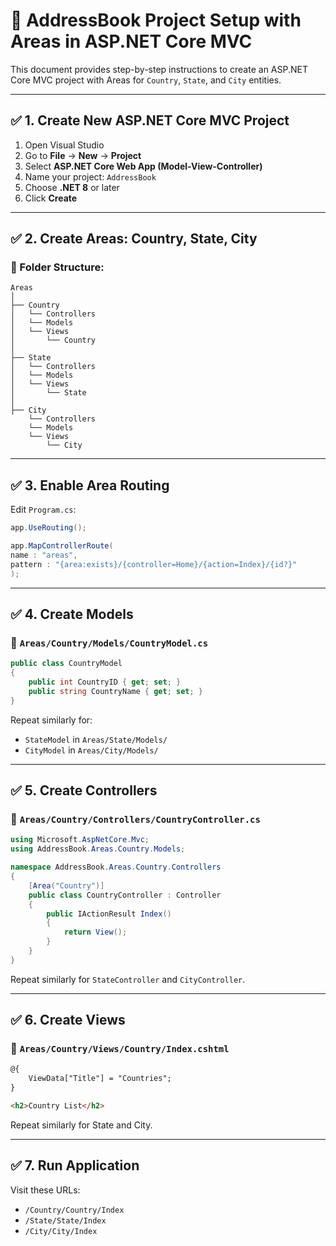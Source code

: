 # 📘 AddressBook Project Setup with Areas in ASP.NET Core MVC

This document provides step-by-step instructions to create an ASP.NET Core MVC project with Areas for `Country`, `State`, and `City` entities.

---

## ✅ 1. Create New ASP.NET Core MVC Project

1. Open Visual Studio
2. Go to **File** → **New** → **Project**
3. Select **ASP.NET Core Web App (Model-View-Controller)**
4. Name your project: `AddressBook`
5. Choose **.NET 8** or later
6. Click **Create**

---

## ✅ 2. Create Areas: Country, State, City

### 📁 Folder Structure:

```
Areas
│
├── Country
│   └── Controllers
│   └── Models
│   └── Views
│       └── Country
│
├── State
│   └── Controllers
│   └── Models
│   └── Views
│       └── State
│
├── City
    └── Controllers
    └── Models
    └── Views
        └── City
```

---

## ✅ 3. Enable Area Routing

Edit `Program.cs`:

```csharp
app.UseRouting();

app.MapControllerRoute(
name : "areas",
pattern : "{area:exists}/{controller=Home}/{action=Index}/{id?}"
);

```

---

## ✅ 4. Create Models

### 📁 `Areas/Country/Models/CountryModel.cs`

```csharp
public class CountryModel
{
    public int CountryID { get; set; }
    public string CountryName { get; set; }
}
```

Repeat similarly for:
- `StateModel` in `Areas/State/Models/`
- `CityModel` in `Areas/City/Models/`

---

## ✅ 5. Create Controllers

### 📁 `Areas/Country/Controllers/CountryController.cs`

```csharp
using Microsoft.AspNetCore.Mvc;
using AddressBook.Areas.Country.Models;

namespace AddressBook.Areas.Country.Controllers
{
    [Area("Country")]
    public class CountryController : Controller
    {
        public IActionResult Index()
        {
            return View();
        }
    }
}
```

Repeat similarly for `StateController` and `CityController`.

---

## ✅ 6. Create Views

### 📄 `Areas/Country/Views/Country/Index.cshtml`

```html
@{
    ViewData["Title"] = "Countries";
}

<h2>Country List</h2>
```

Repeat similarly for State and City.

---

## ✅ 7. Run Application

Visit these URLs:
- `/Country/Country/Index`
- `/State/State/Index`
- `/City/City/Index`



